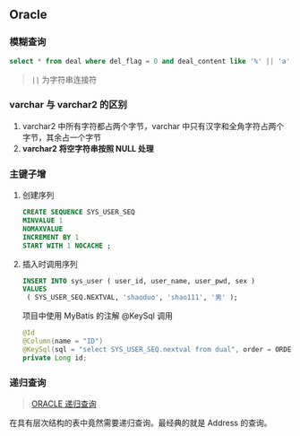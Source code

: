 ## Oracle

### 模糊查询

```sql
select * from deal where del_flag = 0 and deal_content like '%' || 'a' || '%'
```

> `||` 为字符串连接符

### varchar 与 varchar2 的区别

1. varchar2 中所有字符都占两个字节，varchar 中只有汉字和全角字符占两个字节，其余占一个字节
2. **varchar2 将空字符串按照 NULL 处理**

### 主键子增

1. 创建序列

   ```sql
   CREATE SEQUENCE SYS_USER_SEQ
   MINVALUE 1 
   NOMAXVALUE 
   INCREMENT BY 1 
   START WITH 1 NOCACHE ;
   ```

2. 插入时调用序列

   ```sql
   INSERT INTO sys_user ( user_id, user_name, user_pwd, sex )
   VALUES
   	( SYS_USER_SEQ.NEXTVAL, 'shaoduo', 'shao111', '男' );
   ```

   项目中使用 MyBatis 的注解 @KeySql 调用

   ```java
   @Id
   @Column(name = "ID")
   @KeySql(sql = "select SYS_USER_SEQ.nextval from dual", order = ORDER.BEFORE)
   private Long id;
   ```

### 递归查询

> [ORACLE 递归查询](https://www.cnblogs.com/bpdwn/archive/2013/06/08/3125987.html)

在具有层次结构的表中竟然需要递归查询。最经典的就是 Address 的查询。

